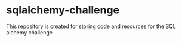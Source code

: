 # sqlalchemy-challenge
This repository is created for storing code and resources for  the SQL alchemy challenge 
